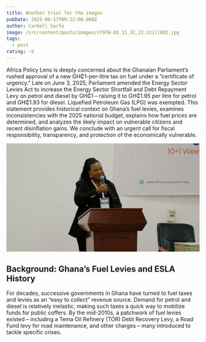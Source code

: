 ```yaml
---
title: Another trial for the images
pubDate: 2025-06-17T09:22:00.000Z
author: Carbell Sarfo
image: /src/content/posts/images/c7976.03_11_32_22.still002.jpg
tags:
  - post
rating: -5
---
```




Africa Policy Lens is deeply concerned about the Ghanaian Parliament’s rushed approval of a new GH₵1-per-litre tax on fuel under a “certificate of urgency.” Late on June 3, 2025, Parliament amended the Energy Sector Levies Act to increase the Energy Sector Shortfall and Debt Repayment Levy on petrol and diesel by GH₵1 – raising it to GH₵1.95 per litre for petrol and GH₵1.93 for diesel. Liquefied Petroleum Gas (LPG) was exempted. This statement provides historical context on Ghana’s fuel levies, examines inconsistencies with the 2025 national budget, explains how fuel prices are determined, and analyzes the likely impact on vulnerable citizens and recent disinflation gains. We conclude with an urgent call for fiscal responsibility, transparency, and protection of the economically vulnerable.



![another image](/src/content/posts/images/c7976.00_01_36_09.still003.jpg "title")



## Background: Ghana’s Fuel Levies and ESLA History

For decades, successive governments in Ghana have turned to fuel taxes and levies as an “easy to collect” revenue source. Demand for petrol and diesel is relatively inelastic, making such taxes a quick way to mobilize funds for public coffers. By the mid-2010s, a patchwork of fuel levies existed – including a Tema Oil Refinery (TOR) Debt Recovery Levy, a Road Fund levy for road maintenance, and other charges – many introduced to tackle specific crises.
